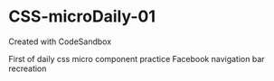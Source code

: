 # CSS-microDaily-01
Created with CodeSandbox

First of daily css micro component practice
Facebook navigation bar recreation
